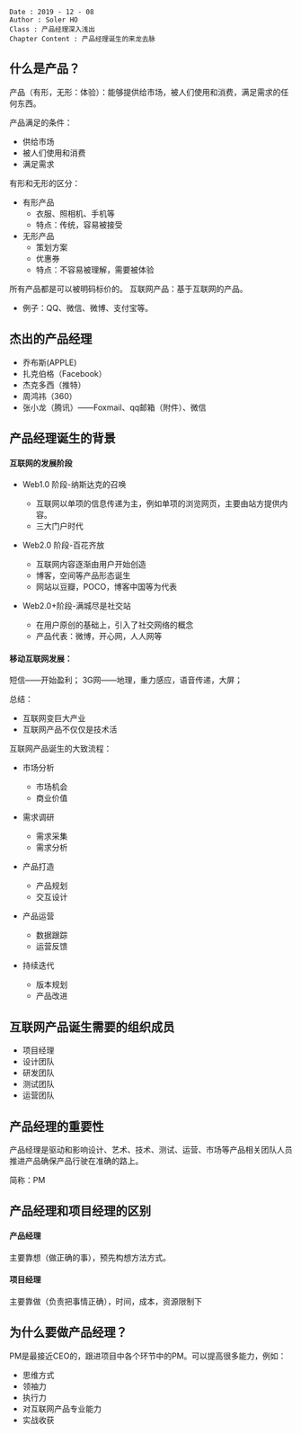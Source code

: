 ```
Date : 2019 - 12 - 08
Author : Soler HO
Class : 产品经理深入浅出
Chapter Content : 产品经理诞生的来龙去脉
```

## 什么是产品？
产品（有形，无形：体验）：能够提供给市场，被人们使用和消费，满足需求的任何东西。

产品满足的条件：
- 供给市场
- 被人们使用和消费
- 满足需求

有形和无形的区分：
- 有形产品
	- 衣服、照相机、手机等
	- 特点：传统，容易被接受
- 无形产品
	- 策划方案
	- 优惠券
	- 特点：不容易被理解，需要被体验

所有产品都是可以被明码标价的。
互联网产品：基于互联网的产品。
- 例子：QQ、微信、微博、支付宝等。

## 杰出的产品经理
- 乔布斯(APPLE)
- 扎克伯格（Facebook）
- 杰克多西（推特）
- 周鸿祎（360）
- 张小龙（腾讯）——Foxmail、qq邮箱（附件）、微信

## 产品经理诞生的背景
#### 互联网的发展阶段
- Web1.0 阶段-纳斯达克的召唤
	- 互联网以单项的信息传递为主，例如单项的浏览网页，主要由站方提供内容。
	- 三大门户时代

- Web2.0 阶段-百花齐放
	- 互联网内容逐渐由用户开始创造
	- 博客，空间等产品形态诞生
	- 网站以豆瓣，POCO，博客中国等为代表
- Web2.0+阶段-满城尽是社交站
	- 在用户原创的基础上，引入了社交网络的概念
	- 产品代表：微博，开心网，人人网等

#### 移动互联网发展：
短信——开始盈利；
3G网——地理，重力感应，语音传递，大屏；

总结：
- 互联网变巨大产业
- 互联网产品不仅仅是技术活

互联网产品诞生的大致流程：
- 市场分析
	- 市场机会
	- 商业价值

- 需求调研
	- 需求采集
	- 需求分析
	
- 产品打造
	- 产品规划
	- 交互设计

- 产品运营
	- 数据跟踪
	- 运营反馈

- 持续迭代
	- 版本规划
	- 产品改进

## 互联网产品诞生需要的组织成员
- 项目经理
- 设计团队
- 研发团队
- 测试团队
- 运营团队


## 产品经理的重要性
产品经理是驱动和影响设计、艺术、技术、测试、运营、市场等产品相关团队人员推进产品确保产品行驶在准确的路上。

简称：PM


## 产品经理和项目经理的区别
#### 产品经理
主要靠想（做正确的事），预先构想方法方式。

#### 项目经理
主要靠做（负责把事情正确），时间，成本，资源限制下

## 为什么要做产品经理？
PM是最接近CEO的，跟进项目中各个环节中的PM。可以提高很多能力，例如：
- 思维方式
- 领袖力
- 执行力
- 对互联网产品专业能力
- 实战收获


